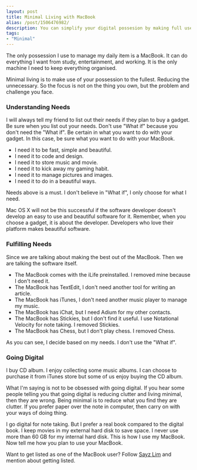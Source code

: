 ```yaml
---
layout: post
title: Minimal Living with MacBook
alias: /post/1506476982/
description: You can simplify your digital possesion by making full use of what you have, not by adding more to your desk.
tags:
- "Minimal"
---
```

The only possession I use to manage my daily item is a MacBook. It can do everything I want from study, entertainment, and working. It is the only machine I need to keep everything organised.

Minimal living is to make use of your possession to the fullest. Reducing the unnecessary. So the focus is not on the thing you own, but the problem and challenge you face.

<!--more-->

### Understanding Needs

I will always tell my friend to list out their needs if they plan to buy a gadget. Be sure when you list out your needs. Don't use "What if" because you don't need the "What if". Be certain in what you want to do with your gadget. In this case, be sure what you want to do with your MacBook.

- I need it to be fast, simple and beautiful.
- I need it to code and design.
- I need it to store music and movie.
- I need it to kick away my gaming habit.
- I need it to manage pictures and images.
- I need it to do in a beautiful ways.

Needs above is a must. I don't believe in "What if", I only choose for what I need.

Mac OS X will not be this successful if the software developer doesn't develop an easy to use and beautiful software for it. Remember, when you choose a gadget, it is about the developer. Developers who love their platform makes beautiful software.

### Fulfilling Needs

Since we are talking about making the best out of the MacBook. Then we are talking the software itself.

- The MacBook comes with the iLife preinstalled. I removed mine because I don't need it.
- The MacBook has TextEdit, I don't need another tool for writing an article.
- The MacBook has iTunes, I don't need another music player to manage my music.
- The MacBook has iChat, but I need Adium for my other contacts.
- The MacBook has Stickies, but I don't find it useful. I use Notational Velocity for note taking. I removed Stickies.
- The MacBook has Chess, but I don't play chess. I removed Chess.

As you can see, I decide based on my needs. I don't use the "What if".

### Going Digital

I buy CD album. I enjoy collecting some music albums. I can choose to purchase it from iTunes store but some of us enjoy buying the CD album.

What I'm saying is not to be obsessed with going digital. If you hear some people telling you that going digital is reducing clutter and living minimal, then they are wrong. Being minimal is to reduce what you find they are clutter. If you prefer paper over the note in computer, then carry on with your ways of doing thing.

I go digital for note taking. But I prefer a real book compared to the digital book. I keep movies in my external hard disk to save space. I never use more than 60 GB for my internal hard disk. This is how I use my MacBook. Now tell me how you plan to use your MacBook.

Want to get listed as one of the MacBook user? Follow [Sayz Lim](https://twitter.com/sayzlim "Sayz Lim (sayzlim) on Twitter") and mention about getting listed.
